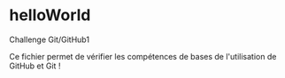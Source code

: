 # helloWorld
Challenge Git/GitHub1

Ce fichier permet de vérifier les compétences de bases de l'utilisation de GitHub et Git !
